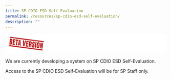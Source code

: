 ```yaml
---
title: SP CDIO ESD Self Evaluation​
permalink: /resources/sp-cdio-esd-self-evaluation/
description: ""
---
```


![](/images/beta-version.jpg)

We are currently developing a system on SP CDIO ESD Self-Evaluation.

Access to the SP CDIO ESD Self-Evaluation will be for SP Staff only.